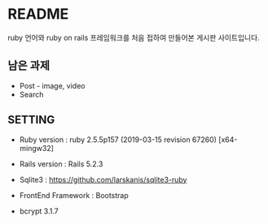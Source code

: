 # README
ruby 언어와 ruby on rails 프레임워크를 처음 접하여 만들어본 게시판 사이트입니다.

## 남은 과제
 * Post - image, video
 * Search
 


## SETTING
 * Ruby version : ruby 2.5.5p157 (2019-03-15 revision 67260) [x64-mingw32]

 * Rails version : Rails 5.2.3

 * Sqlite3 : https://github.com/larskanis/sqlite3-ruby

 * FrontEnd Framework : Bootstrap

 * bcrypt 3.1.7 
